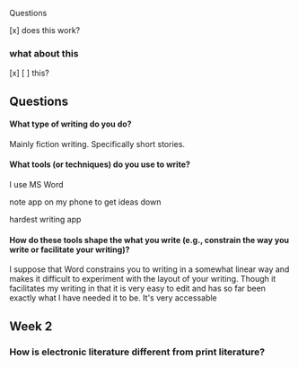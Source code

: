 
Questions

[x] does this work?

### what about this

[x] [ ] this?

## Questions

#### What type of writing do you do?

Mainly fiction writing. Specifically short stories.

#### What tools (or techniques) do you use to write?

I use MS Word 

note app on my phone to get ideas down

hardest writing app


#### How do these tools shape the what you write (e.g., constrain the way you write or facilitate your writing)?



I suppose that Word constrains you to writing in a somewhat linear way and makes it difficult to experiment with the layout of your writing. Though it facilitates my writing in that it is very easy to edit and has so far been exactly what I have needed it to be. It's very accessable 

## Week 2

### How is electronic literature different from print literature?
